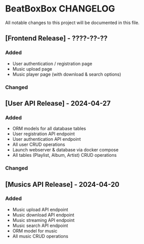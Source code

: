 # BeatBoxBox CHANGELOG
All notable changes to this project will be documented in this file.

## [Frontend Release] - ????-??-??

### Added
- User authentication / registration page
- Music upload page
- Music player page (with download & search options)

### Changed

## [User API Release] - 2024-04-27

### Added
- ORM models for all database tables
- User registration API endpoint
- User authentication API endpoint
- All user CRUD operations
- Launch webserver & database via docker compose
- All tables (Playlist, Album, Artist) CRUD operations

### Changed

## [Musics API Release] - 2024-04-20

### Added

- Music upload API endpoint
- Music download API endpoint
- Music streaming API endpoint
- Music search API endpoint
- ORM model for music
- All music CRUD operations
